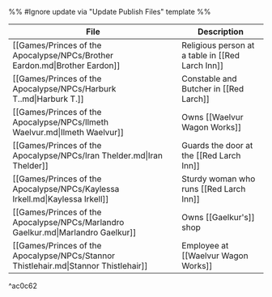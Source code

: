 %% #Ignore update via "Update Publish Files" template %% 

| File                                                                                 | Description                                      |
| ------------------------------------------------------------------------------------ | ------------------------------------------------ |
| [[Games/Princes of the Apocalypse/NPCs/Brother Eardon.md\|Brother Eardon]]           | Religious person at a table in [[Red Larch Inn]] |
| [[Games/Princes of the Apocalypse/NPCs/Harburk T..md\|Harburk T.]]                   | Constable and Butcher in [[Red Larch]]           |
| [[Games/Princes of the Apocalypse/NPCs/Ilmeth Waelvur.md\|Ilmeth Waelvur]]           | Owns [[Waelvur Wagon Works]]                     |
| [[Games/Princes of the Apocalypse/NPCs/Iran Thelder.md\|Iran Thelder]]               | Guards the door at the [[Red Larch Inn]]         |
| [[Games/Princes of the Apocalypse/NPCs/Kaylessa Irkell.md\|Kaylessa Irkell]]         | Sturdy woman who runs [[Red Larch Inn]]          |
| [[Games/Princes of the Apocalypse/NPCs/Marlandro Gaelkur.md\|Marlandro Gaelkur]]     | Owns [[Gaelkur's]] shop                          |
| [[Games/Princes of the Apocalypse/NPCs/Stannor Thistlehair.md\|Stannor Thistlehair]] | Employee at [[Waelvur Wagon Works]]              |

^ac0c62

